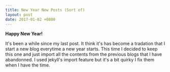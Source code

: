 ```yaml
---
title: New Year New Posts (Sort of)
layout: post
date: 2017-01-02 +0800
---
```


**Happy New Year!**

It's been a while since my last post. It think it's has become a tradation that
I start a new blog everytime a new year starts. This time I decided to keep this
one and just import all the contents from the previous blogs that I have
abandonned. I used jekyll's import feature but it's a bit quirky I fix them 
when I have the time.
